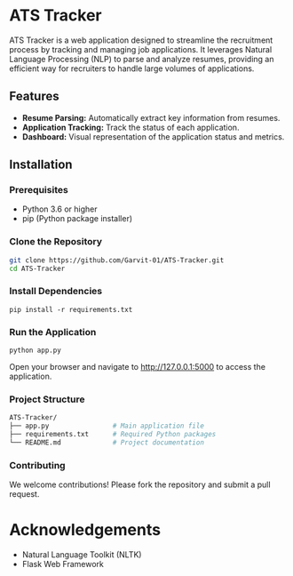 # ATS Tracker

ATS Tracker is a web application designed to streamline the recruitment process by tracking and managing job applications. It leverages Natural Language Processing (NLP) to parse and analyze resumes, providing an efficient way for recruiters to handle large volumes of applications.

## Features

- **Resume Parsing:** Automatically extract key information from resumes.
- **Application Tracking:** Track the status of each application.
- **Dashboard:** Visual representation of the application status and metrics.

## Installation

### Prerequisites

- Python 3.6 or higher
- pip (Python package installer)

### Clone the Repository

```bash
git clone https://github.com/Garvit-01/ATS-Tracker.git
cd ATS-Tracker
```
### Install Dependencies
```
pip install -r requirements.txt
```
### Run the Application 
```
python app.py
```

Open your browser and navigate to http://127.0.0.1:5000 to access the application.

### Project Structure 
```bash
ATS-Tracker/
├── app.py                # Main application file
├── requirements.txt      # Required Python packages
└── README.md             # Project documentation
```

### Contributing
We welcome contributions! Please fork the repository and submit a pull request.


# Acknowledgements
- Natural Language Toolkit (NLTK)
- Flask Web Framework
